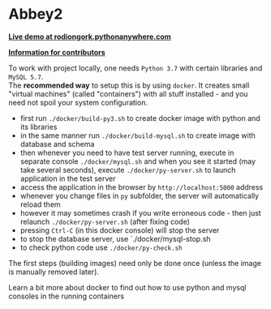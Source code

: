 # Abbey2

**[Live demo at rodiongork.pythonanywhere.com](https://rodiongork.pythonanywhere.com/)**

**[Information for contributors](https://github.com/CodeAbbey/abbey2/wiki)**

To work with project locally, one needs `Python 3.7` with certain libraries and `MySQL 5.7`.  
The **recommended way** to setup this is by using `docker`. It creates small "virtual machines" (called "containers")
with all stuff installed - and you need not spoil your system configuration.

- first run `./docker/build-py3.sh` to create docker image with python and its libraries
- in the same manner run `./docker/build-mysql.sh` to create image with database and schema
- then whenever you need to have test server running, execute in separate console `./docker/mysql.sh` and
    when you see it started (may take several seconds), execute `./docker/py-server.sh`
    to launch application in the test server
- access the application in the browser by `http://localhost:5000` address
- whenever you change files in `py` subfolder, the server will automatically reload them
- however it may sometimes crash if you write erroneous code - then just relaunch `./docker/py-server.sh` (after fixing code)
- pressing `Ctrl-C` (in this docker console) will stop the server
- to stop the database server, use `./docker/mysql-stop.sh
- to check python code use `./docker/py-check.sh`

The first steps (building images) need only be done once (unless the image is manually removed later).

Learn a bit more about docker to find out how to use python and mysql consoles in the running containers
